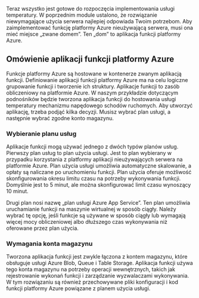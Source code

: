 Teraz wszystko jest gotowe do rozpoczęcia implementowania usługi temperatury. W poprzednim module ustalono, że rozwiązanie niewymagające użycia serwera najlepiej odpowiada Twoim potrzebom. Aby zaimplementować funkcję platformy Azure nieużywającą serwera, musi ona mieć miejsce „zwane domem”. Ten „dom” to aplikacja funkcji platformy Azure.

## <a name="azure-function-app-overview"></a>Omówienie aplikacji funkcji platformy Azure
Funkcje platformy Azure są hostowane w kontenerze zwanym aplikacją funkcji. Definiowanie aplikacji funkcji platformy Azure ma na celu logiczne grupowanie funkcji i tworzenie ich struktury. Aplikacje funkcji to zasób obliczeniowy na platformie Azure. W naszym przykładzie dotyczącym podnośników będzie tworzona aplikacja funkcji do hostowania usługi temperatury mechanizmu napędowego schodów ruchomych. Aby utworzyć aplikację, trzeba podjąć kilka decyzji. Musisz wybrać plan usługi, a następnie wybrać zgodne konto magazynu.

### <a name="choosing-a-service-plan"></a>Wybieranie planu usług
Aplikacje funkcji mogą używać jednego z dwóch typów planów usług. Pierwszy plan usług to plan użycia usługi. Jest to plan wybierany w przypadku korzystania z platformy aplikacji nieużywających serwera na platformie Azure. Plan użycia usługi umożliwia automatyczne skalowanie, a opłaty są naliczane po uruchomieniu funkcji. Plan użycia oferuje możliwość skonfigurowania okresu limitu czasu na potrzeby wykonywania funkcji. Domyślnie jest to 5 minut, ale można skonfigurować limit czasu wynoszący 10 minut. 

Drugi plan nosi nazwę „plan usługi Azure App Service”. Ten plan umożliwia uruchamianie funkcji na maszynie wirtualnej w sposób ciągły. Należy wybrać tę opcję, jeśli funkcje są używane w sposób ciągły lub wymagają więcej mocy obliczeniowej albo dłuższego czas wykonywania niż oferowane przez plan użycia. 

### <a name="storage-account-requirements"></a>Wymagania konta magazynu
Tworzona aplikacja funkcji jest zwykle łączona z kontem magazynu, które obsługuje usługi Azure Blob, Queue i Table Storage. Aplikacja funkcji używa tego konta magazynu na potrzeby operacji wewnętrznych, takich jak rejestrowanie wykonań funkcji i zarządzanie wyzwalaczami wykonywania. W tym rozwiązaniu są również przechowywane pliki konfiguracji i kod funkcji platformy Azure powiązane z planem użycia usługi. 
